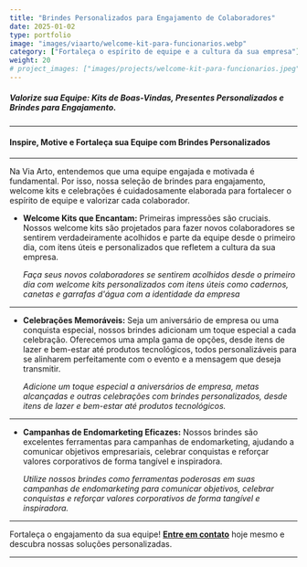 ```yaml
---
title: "Brindes Personalizados para Engajamento de Colaboradores"
date: 2025-01-02
type: portfolio
image: "images/viaarto/welcome-kit-para-funcionarios.webp"
category: ["Fortaleça o espírito de equipe e a cultura da sua empresa"]
weight: 20
# project_images: ["images/projects/welcome-kit-para-funcionarios.jpeg", "images/projects/welcome-kit-para-funcionarios.jpeg"]
---
```


##### Valorize sua Equipe: Kits de Boas-Vindas, Presentes Personalizados e Brindes para Engajamento.

---
#### Inspire, Motive e Fortaleça sua Equipe com Brindes Personalizados

<!---
![blog-details-image-02](/images/viaarto/engage-seus-colaboradores.jpg)
-->

---
Na Via Arto, entendemos que uma equipe engajada e motivada é fundamental. Por isso, nossa seleção de brindes para engajamento, welcome kits e celebrações é cuidadosamente elaborada para fortalecer o espírito de equipe e valorizar cada colaborador.

+ **Welcome Kits que Encantam:**
Primeiras impressões são cruciais. Nossos welcome kits são projetados para fazer novos colaboradores se sentirem verdadeiramente acolhidos e parte da equipe desde o primeiro dia, com itens úteis e personalizados que refletem a cultura da sua empresa.

    *Faça seus novos colaboradores se sentirem acolhidos desde o primeiro dia com welcome kits personalizados com itens úteis como cadernos, canetas e garrafas d'água com a identidade da empresa*
---
+ **Celebrações Memoráveis:** 
Seja um aniversário de empresa ou  uma conquista especial, nossos brindes adicionam um toque especial a cada celebração. Oferecemos uma ampla gama de opções, desde itens de lazer e bem-estar até produtos tecnológicos, todos personalizáveis para se alinharem perfeitamente com o evento e a mensagem que deseja transmitir.

    *Adicione um toque especial a aniversários de empresa, metas alcançadas e outras celebrações com brindes personalizados, desde itens de lazer e bem-estar até produtos tecnológicos.*

---
+ **Campanhas de Endomarketing Eficazes:** Nossos brindes são excelentes ferramentas para campanhas de endomarketing, ajudando a comunicar objetivos empresariais, celebrar conquistas e reforçar valores corporativos de forma tangível e inspiradora.

    *Utilize nossos brindes como ferramentas poderosas em suas campanhas de endomarketing para comunicar objetivos, celebrar conquistas e reforçar valores corporativos de forma tangível e inspiradora.*
---

Fortaleça o engajamento da sua equipe! [**Entre em contato**](/contact) hoje mesmo e descubra nossas soluções personalizadas.

---